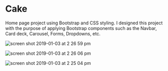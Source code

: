 # Cake 
Home page project using Bootstrap and CSS styling.
I designed this project with the purpose of applying Bootstrap components such as the Navbar, Card deck, Carousel, Forms, Dropdowns, etc.

![screen shot 2019-01-03 at 2 26 59 pm](https://user-images.githubusercontent.com/22551193/50658026-17176200-0f66-11e9-862d-64d5473ed621.png)

![screen shot 2019-01-03 at 2 26 06 pm](https://user-images.githubusercontent.com/22551193/50658029-1aaae900-0f66-11e9-9a17-ab4456e74119.png)

![screen shot 2019-01-03 at 2 25 04 pm](https://user-images.githubusercontent.com/22551193/50658031-1bdc1600-0f66-11e9-9ef3-004c43a5882e.png)

